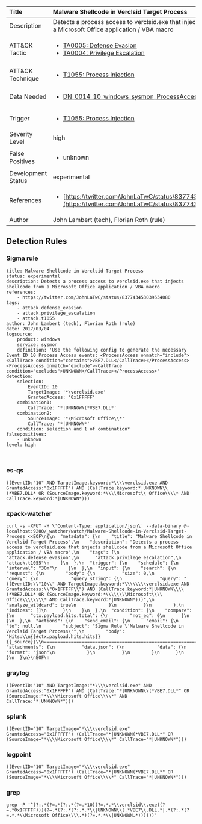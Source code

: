 | Title                | Malware Shellcode in Verclsid Target Process                                                                                                                                                 |
|:---------------------|:------------------------------------------------------------------------------------------------------------------------------------------------------------|
| Description          | Detects a process access to verclsid.exe that injects shellcode from a Microsoft Office application / VBA macro                                                                                                                                           |
| ATT&amp;CK Tactic    | <ul><li>[TA0005: Defense Evasion](https://attack.mitre.org/tactics/TA0005)</li><li>[TA0004: Privilege Escalation](https://attack.mitre.org/tactics/TA0004)</li></ul>  |
| ATT&amp;CK Technique | <ul><li>[T1055: Process Injection](https://attack.mitre.org/techniques/T1055)</li></ul>                             |
| Data Needed          | <ul><li>[DN_0014_10_windows_sysmon_ProcessAccess](../Data_Needed/DN_0014_10_windows_sysmon_ProcessAccess.md)</li></ul>                                                         |
| Trigger              | <ul><li>[T1055: Process Injection](../Triggers/T1055.md)</li></ul>  |
| Severity Level       | high                                                                                                                                                 |
| False Positives      | <ul><li>unknown</li></ul>                                                                  |
| Development Status   | experimental                                                                                                                                                |
| References           | <ul><li>[https://twitter.com/JohnLaTwC/status/837743453039534080](https://twitter.com/JohnLaTwC/status/837743453039534080)</li></ul>                                                          |
| Author               | John Lambert (tech), Florian Roth (rule)                                                                                                                                                |


## Detection Rules

### Sigma rule

```
title: Malware Shellcode in Verclsid Target Process
status: experimental
description: Detects a process access to verclsid.exe that injects shellcode from a Microsoft Office application / VBA macro
references:
    - https://twitter.com/JohnLaTwC/status/837743453039534080
tags:
    - attack.defense_evasion
    - attack.privilege_escalation
    - attack.t1055
author: John Lambert (tech), Florian Roth (rule)
date: 2017/03/04
logsource:
    product: windows
    service: sysmon
    definition: 'Use the following config to generate the necessary Event ID 10 Process Access events: <ProcessAccess onmatch="include"><CallTrace condition="contains">VBE7.DLL</CallTrace></ProcessAccess><ProcessAccess onmatch="exclude"><CallTrace condition="excludes">UNKNOWN</CallTrace></ProcessAccess>'
detection:
    selection:
        EventID: 10
        TargetImage: '*\verclsid.exe'
        GrantedAccess: '0x1FFFFF'
    combination1:
        CallTrace: '*|UNKNOWN(*VBE7.DLL*'
    combination2:
        SourceImage: '*\Microsoft Office\\*'
        CallTrace: '*|UNKNOWN*'
    condition: selection and 1 of combination*
falsepositives:
    - unknown
level: high



```





### es-qs
    
```
((EventID:"10" AND TargetImage.keyword:*\\\\verclsid.exe AND GrantedAccess:"0x1FFFFF") AND (CallTrace.keyword:*|UNKNOWN\\(*VBE7.DLL* OR (SourceImage.keyword:*\\\\Microsoft\\ Office\\\\* AND CallTrace.keyword:*|UNKNOWN*)))
```


### xpack-watcher
    
```
curl -s -XPUT -H \'Content-Type: application/json\' --data-binary @- localhost:9200/_watcher/watch/Malware-Shellcode-in-Verclsid-Target-Process <<EOF\n{\n  "metadata": {\n    "title": "Malware Shellcode in Verclsid Target Process",\n    "description": "Detects a process access to verclsid.exe that injects shellcode from a Microsoft Office application / VBA macro",\n    "tags": [\n      "attack.defense_evasion",\n      "attack.privilege_escalation",\n      "attack.t1055"\n    ]\n  },\n  "trigger": {\n    "schedule": {\n      "interval": "30m"\n    }\n  },\n  "input": {\n    "search": {\n      "request": {\n        "body": {\n          "size": 0,\n          "query": {\n            "query_string": {\n              "query": "((EventID:\\"10\\" AND TargetImage.keyword:*\\\\\\\\verclsid.exe AND GrantedAccess:\\"0x1FFFFF\\") AND (CallTrace.keyword:*|UNKNOWN\\\\(*VBE7.DLL* OR (SourceImage.keyword:*\\\\\\\\Microsoft\\\\ Office\\\\\\\\* AND CallTrace.keyword:*|UNKNOWN*)))",\n              "analyze_wildcard": true\n            }\n          }\n        },\n        "indices": []\n      }\n    }\n  },\n  "condition": {\n    "compare": {\n      "ctx.payload.hits.total": {\n        "not_eq": 0\n      }\n    }\n  },\n  "actions": {\n    "send_email": {\n      "email": {\n        "to": null,\n        "subject": "Sigma Rule \'Malware Shellcode in Verclsid Target Process\'",\n        "body": "Hits:\\n{{#ctx.payload.hits.hits}}{{_source}}\\n================================================================================\\n{{/ctx.payload.hits.hits}}",\n        "attachments": {\n          "data.json": {\n            "data": {\n              "format": "json"\n            }\n          }\n        }\n      }\n    }\n  }\n}\nEOF\n
```


### graylog
    
```
((EventID:"10" AND TargetImage:"*\\\\verclsid.exe" AND GrantedAccess:"0x1FFFFF") AND (CallTrace:"*|UNKNOWN\\(*VBE7.DLL*" OR (SourceImage:"*\\\\Microsoft Office\\\\*" AND CallTrace:"*|UNKNOWN*")))
```


### splunk
    
```
((EventID="10" TargetImage="*\\\\verclsid.exe" GrantedAccess="0x1FFFFF") (CallTrace="*|UNKNOWN(*VBE7.DLL*" OR (SourceImage="*\\\\Microsoft Office\\\\*" CallTrace="*|UNKNOWN*")))
```


### logpoint
    
```
((EventID="10" TargetImage="*\\\\verclsid.exe" GrantedAccess="0x1FFFFF") (CallTrace="*|UNKNOWN(*VBE7.DLL*" OR (SourceImage="*\\\\Microsoft Office\\\\*" CallTrace="*|UNKNOWN*")))
```


### grep
    
```
grep -P '^(?:.*(?=.*(?:.*(?=.*10)(?=.*.*\\verclsid\\.exe)(?=.*0x1FFFFF)))(?=.*(?:.*(?:.*.*\\|UNKNOWN\\(.*VBE7\\.DLL.*|.*(?:.*(?=.*.*\\Microsoft Office\\\\.*)(?=.*.*\\|UNKNOWN.*))))))'
```



